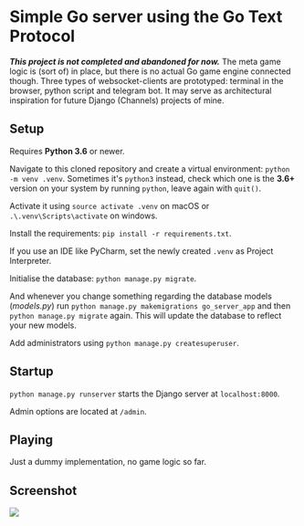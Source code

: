 # Simple Go server using the Go Text Protocol

**_This project is not completed and abandoned for now._**
The meta game logic is (sort of) in place, but there is no actual Go game engine connected though.
Three types of websocket-clients are prototyped: terminal in the browser, python script and telegram bot.
It may serve as architectural inspiration for future Django (Channels) projects of mine.

## Setup

Requires **Python 3.6** or newer.

Navigate to this cloned repository and create a virtual environment:
`python -m venv .venv`. Sometimes it's `python3` instead, check which one is the **3.6+** version on your system by running `python`, leave again with `quit()`.

Activate it using `source activate .venv` on macOS or `.\.venv\Scripts\activate` on windows.

Install the requirements: `pip install -r requirements.txt`.

If you use an IDE like PyCharm, set the newly created `.venv` as Project Interpreter.

Initialise the database: `python manage.py migrate`. 

And whenever you change something regarding the database models (_models.py_) run `python manage.py makemigrations go_server_app` and then `python manage.py migrate` again. This will update the database to reflect your new models.

Add administrators using `python manage.py createsuperuser`.

## Startup

`python manage.py runserver` starts the Django server at `localhost:8000`.

Admin options are located at `/admin`.

## Playing

Just a dummy implementation, no game logic so far.

## Screenshot

![](https://user-images.githubusercontent.com/5141792/32623311-06aa15fa-c586-11e7-8d26-d94789a3fccd.png)
